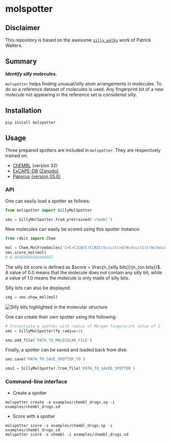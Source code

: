 # molspotter

## Disclaimer

This repository is based on the awesome [`silly_walks`](https://github.com/PatWalters/silly_walks) work of Patrick Walters.

## Summary

***Identify silly molecules.***

`molspotter` helps finding unusual/silly atom arrangements in molecules.
To do so a reference dataset of molecules is used. Any fingerprint bit of a new molecule not appearing in the reference set is considered silly. 

## Installation

```commandline
pip install molspotter
```

## Usage

Three prepared spotters are included in `molspotter`. They are respectively trained on:
- [ChEMBL](https://doi.org/10.1093/nar/gky1075) (version 32)
- [ExCAPE-DB](https://doi.org/10.1186/s13321-017-0203-5) [(Zenodo)](https://doi.org/10.5281/zenodo.675987)
- [Papyrus](https://doi.org/10.1186/s13321-022-00672-x) [(version 05.6)](https://doi.org/10.5281/zenodo.7373213)

### API
One can easily load a spotter as follows:

```python
from molspotter import SillyMolSpotter

sms = SillyMolSpotter.from_pretrained('chembl')
```

New molecules can easily be scored using this spotter instance:

```python
from rdkit import Chem

mol = Chem.MolFromSmiles('C=C=C1CN(C)CCN1Cc5ccc(C(=O)Nc4ccc(C)c(Nc3nccc(c2cccnc2)n3)c4)cc5')
sms.score_mol(mol)
# 0.06666666666666667
```
The silly bit score is defined as $score = \frac{n_{silly bits}}{n_{on bits}}$.
A value of 0.0 means that the molecule does not contain any silly bit, while a value of 1.0 means the molecule is only made of silly bits.


Silly bits can also be displayed:
```python
img = sms.show_mol(mol)
```

![Silly bits highlighted in the molecular structure](images/silly_bits.png)


One can create their own spotter using the following:
 ```python
# Instantiate a spotter with radius of Morgan fingerprint value of 2
sms = SillyMolSpotter(fp_radius=2)

sms.add_file('PATH_TO_MOLECULAR_FILE')
```

Finally, a spotter can be saved and loaded back from disk:

```python
sms.save('PATH_TO_SAVE_SPOTTER_TO')

sms2 = SillyMolSpotter.from_file('PATH_TO_SAVED_SPOTTER')
```

### Command-line interface

- Create a spotter
```commandline
molspotter create -o examples/chembl_drugs.sp -i examples/chembl_drugs.sd
```

- Score with a spotter
```commandline
molspotter score -s examples/chembl_drugs.sp -i examples/chembl_drugs.sd
molspotter score -s chembl -i examples/chembl_drugs.sd
```
